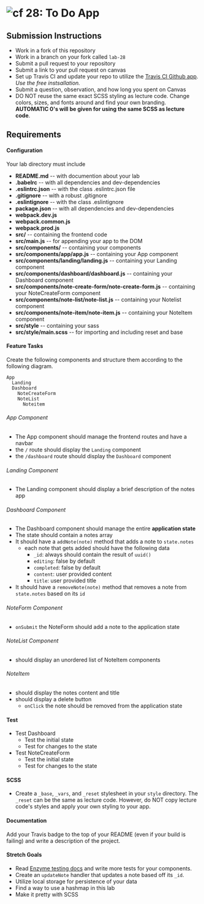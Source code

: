 ![cf](http://i.imgur.com/7v5ASc8.png) 28: To Do App
===

## Submission Instructions
  * Work in a fork of this repository
  * Work in a branch on your fork called `lab-28`
  * Submit a pull request to your repository
  * Submit a link to your pull request on canvas
  * Set up Travis CI and update your repo to utilize the [Travis CI Github app](https://github.com/marketplace/travis-ci). *Use the free instsallation.*
  * Submit a question, observation, and how long you spent on Canvas  
  * DO NOT reuse the same exact SCSS styling as lecture code. Change colors, sizes, and fonts around and find your own branding. **AUTOMATIC 0's will be given for using the same SCSS as lecture code**. 

## Requirements  
#### Configuration  
Your lab directory must include  
* **README.md** -- with documention about your lab
* **.babelrc** -- with all dependencies and dev-dependencies 
* **.eslintrc.json** -- with the class .eslintrc.json file
* **.gitignore** -- with a robust .gitignore
* **.eslintignore** -- with the class .eslintignore
* **package.json** -- with all dependencies and dev-dependencies 
* **webpack.dev.js** 
* **webpack.common.js** 
* **webpack.prod.js** 
* **src/** -- containing the frontend code
* **src/main.js** -- for appending your app to the DOM
* **src/components/** -- containing your components
* **src/components/app/app.js** -- containing your App component
* **src/components/landing/landing.js** -- containing your Landing component
* **src/components/dashboard/dashboard.js** -- containing your Dashboard component
* **src/components/note-create-form/note-create-form.js** -- containing your NoteCreateForm component
* **src/components/note-list/note-list.js** -- containing your Notelist component
* **src/components/note-item/note-item.js** -- containing your NoteItem component
* **src/style** -- containing your sass
* **src/style/main.scss** -- for importing and including reset and base
 
#### Feature Tasks 

Create the following components and structure them according to the following diagram.  
``` 
App
  Landing
  Dashboard
    NoteCreateForm
    NoteList
      Noteitem
```
###### App Component
* The App component should manage the frontend routes and have a navbar
* the `/` route should display the `Landing` component
* the `/dashboard` route should display the `Dashboard` component

###### Landing Component
* The Landing component should display a brief description of the notes app

###### Dashboard Component 
* The Dashboard component should manage the entire **application state**
* The state should contain a notes array
* It should have a `addNote(note)` method that adds a note to `state.notes`
  * each note that gets added should have the following data
    * `_id`: always should contain the result of `uuid()`
    * `editing`: false by default
    * `completed`: false by default
    * `content`: user provided content
    * `title`: user provided title
* It should have a `removeNote(note)` method that removes a note from `state.notes` based on its `id`

###### NoteForm Component
* `onSubmit` the NoteForm should add a note to the application state

###### NoteList Component 
* should display an unordered list of NoteItem components

###### NoteItem
* should display the notes content and title
* should display a delete button
  * `onClick` the note should be removed from the application state

#### Test
* Test Dashboard
  * Test the initial state
  * Test for changes to the state
* Test NoteCreateForm
  * Test the initial state
  * Test for changes to the state
 
 #### SCSS
 * Create a `_base`, `_vars`, and `_reset` stylesheet in your `style` directory. The `_reset` can be the same as lecture code. However, do NOT copy lecture code's styles and apply your own styling to your app. 

#### Documentation  
Add your Travis badge to the top of your README (even if your build is failing) and write a description of the project. 

#### Stretch Goals
* Read [Enzyme testing docs](https://github.com/airbnb/enzyme/blob/master/docs/api/mount.md) and write more tests for your components.
* Create an `updateNote` handler that updates a note based off its `_id`. 
* Utilize local storage for persistence of your data
* Find a way to use a hashmap in this lab
* Make it pretty with SCSS
